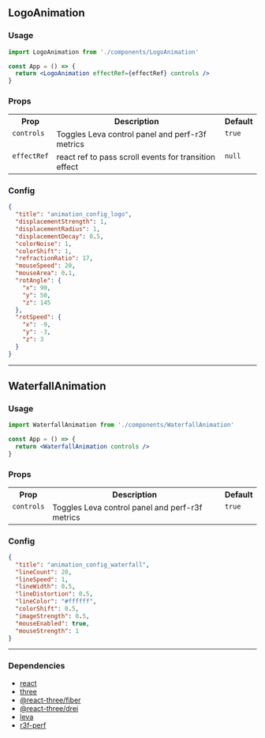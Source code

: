 ## LogoAnimation

### Usage

```jsx
import LogoAnimation from './components/LogoAnimation'

const App = () => {
  return <LogoAnimation effectRef={effectRef} controls />
}
```

### Props

<table>
  <tr>
    <th valign="top">
    Prop
    </th>
    <th valign="top">
    Description 
    </th>
    <th valign="top">
    Default 
    </th>
  </tr>
  <tr>
    <td valign="top">
    <code>controls</code>
    </td>
    <td valign="top">
    Toggles Leva control panel and perf-r3f metrics
    </td>
    <td valign="top"><code>true</code></td>
  <tr>
  <tr>
    <td valign="top">
    <code>effectRef</code>
    </td>
    <td valign="top">
    react ref to pass scroll events for transition effect
    </td>
    <td valign="top">
    <code>null</code></td>
  <tr>
</table>

### Config

```json
{
  "title": "animation_config_logo",
  "displacementStrength": 1,
  "displacementRadius": 1,
  "displacementDecay": 0.5,
  "colorNoise": 1,
  "colorShift": 1,
  "refractionRatio": 17,
  "mouseSpeed": 20,
  "mouseArea": 0.1,
  "rotAngle": {
    "x": 90,
    "y": 50,
    "z": 145
  },
  "rotSpeed": {
    "x": -9,
    "y": -3,
    "z": 3
  }
}
```

---

## WaterfallAnimation

### Usage

```jsx
import WaterfallAnimation from './components/WaterfallAnimation'

const App = () => {
  return <WaterfallAnimation controls />
}
```

### Props

<table>
  <tr>
    <th valign="top">
    Prop
    </th>
    <th valign="top">
    Description 
    </th>
    <th valign="top">
    Default 
    </th>
  </tr>
  <tr>
    <td valign="top">
    <code>controls</code>
    </td>
    <td valign="top">
    Toggles Leva control panel and perf-r3f metrics
    </td>
    <td valign="top"><code>true</code></td>
  <tr>
</table>

### Config

```json
{
  "title": "animation_config_waterfall",
  "lineCount": 20,
  "lineSpeed": 1,
  "lineWidth": 0.5,
  "lineDistortion": 0.5,
  "lineColor": "#ffffff",
  "colorShift": 0.5,
  "imageStrength": 0.5,
  "mouseEnabled": true,
  "mouseStrength": 1
}
```

---

### Dependencies

<ul>
  <li><a href="https://github.com/facebook/react">react</a></li>
  <li><a href="https://github.com/mrdoob/three.js/">three</a></li>
  <li><a href="https://github.com/pmndrs/react-three-fiber">@react-three/fiber</a></li>
  <li><a href="https://github.com/pmndrs/drei">@react-three/drei</a></li>
  <li><a href="https://github.com/pmndrs/leva">leva</a></li>
  <li><a href="https://github.com/utsuboco/r3f-perf">r3f-perf</a></li>
</ul>
